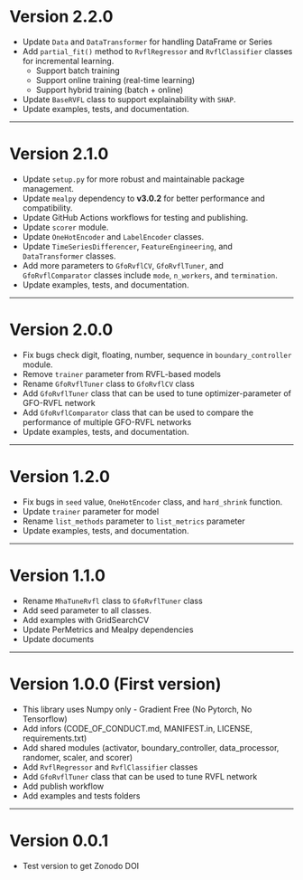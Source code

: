 # Version 2.2.0

+ Update `Data` and `DataTransformer` for handling DataFrame or Series
+ Add `partial_fit()` method to `RvflRegressor` and `RvflClassifier` classes for incremental learning.
  + Support batch training 
  + Support online training (real-time learning)
  + Support hybrid training (batch + online)
+ Update `BaseRVFL` class to support explainability with `SHAP`.
+ Update examples, tests, and documentation.

------------------------------------------------------------------------------

# Version 2.1.0

+ Update `setup.py` for more robust and maintainable package management.
+ Update `mealpy` dependency to **v3.0.2** for better performance and compatibility.
+ Update GitHub Actions workflows for testing and publishing.
+ Update `scorer` module.
+ Update `OneHotEncoder` and `LabelEncoder` classes.
+ Update `TimeSeriesDifferencer`, `FeatureEngineering`, and `DataTransformer` classes.
+ Add more parameters to `GfoRvflCV`, `GfoRvflTuner`, and `GfoRvflComparator` classes include `mode`, `n_workers`, and `termination`.
+ Update examples, tests, and documentation.

------------------------------------------------------------------------------

# Version 2.0.0

+ Fix bugs check digit, floating, number, sequence in `boundary_controller` module.
+ Remove `trainer` parameter from RVFL-based models
+ Rename `GfoRvflTuner` class to `GfoRvflCV` class
+ Add `GfoRvflTuner` class that can be used to tune optimizer-parameter of GFO-RVFL network
+ Add `GfoRvflComparator` class that can be used to compare the performance of multiple GFO-RVFL networks
+ Update examples, tests, and documentation.

------------------------------------------------------------------------------

# Version 1.2.0

+ Fix bugs in `seed` value, `OneHotEncoder` class, and `hard_shrink` function.
+ Update `trainer` parameter for model
+ Rename `list_methods` parameter to `list_metrics` parameter
+ Update examples, tests, and documentation.

------------------------------------------------------------------------------

# Version 1.1.0

+ Rename `MhaTuneRvfl` class to `GfoRvflTuner` class
+ Add seed parameter to all classes.
+ Add examples with GridSearchCV
+ Update PerMetrics and Mealpy dependencies
+ Update documents

------------------------------------------------------------------------------

# Version 1.0.0 (First version)

+ This library uses Numpy only - Gradient Free (No Pytorch, No Tensorflow)
+ Add infors (CODE_OF_CONDUCT.md, MANIFEST.in, LICENSE, requirements.txt)
+ Add shared modules (activator, boundary_controller, data_processor, randomer, scaler, and scorer)
+ Add `RvflRegressor` and `RvflClassifier` classes
+ Add `GfoRvflTuner` class that can be used to tune RVFL network
+ Add publish workflow
+ Add examples and tests folders

------------------------------------------------------------------------------

# Version 0.0.1

+ Test version to get Zonodo DOI
